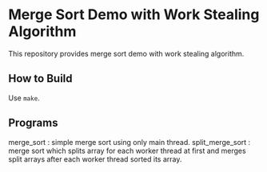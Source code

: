 # Merge Sort Demo with Work Stealing Algorithm

This repository provides merge sort demo with work stealing algorithm.

## How to Build

Use `make`.

## Programs

merge_sort
:   simple merge sort using only main thread.
split_merge_sort
:   merge sort which splits array for each worker thread at first 
    and merges split arrays after each worker thread sorted its array.

